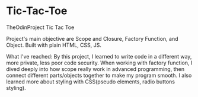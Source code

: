# Tic-Tac-Toe
TheOdinProject Tic Tac Toe

Project's main objective are Scope and Closure, Factory Function, and Object. Built with plain HTML, CSS, JS.

What I've reached: By this project, I learned to write code in a different way, more private, less poor code security. When working with factory function, I dived deeply into how scope really work in advanced programming, then connect different parts/objects together to make my program smooth. I also learned more about styling with CSS(pseudo elements, radio buttons styling).


